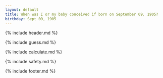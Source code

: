 ```yaml
---
layout: default
title: When was I or my baby conceived if born on September 09, 1905?
birthday: Sept 09, 1905
---
```


{% include header.md %}

{% include guess.md %}

{% include calculate.md %}

{% include safety.md %}

{% include footer.md %}



